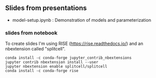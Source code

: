 ## Slides from presentations

- model-setup.ipynb : Demonstration of models and parameterization


### slides from notebook

To create slides I'm using RISE (https://rise.readthedocs.io/) and an nbextension called "splitcell".
```
conda install -c conda-forge jupyter_contrib_nbextensions
jupyter contrib nbextension install --user
jupyter nbextension enable splitcell/splitcell
conda install -c conda-forge rise
```

